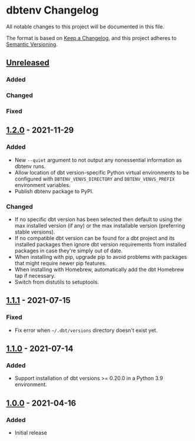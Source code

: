 # dbtenv Changelog

All notable changes to this project will be documented in this file.

The format is based on [Keep a Changelog](https://keepachangelog.com/en/1.0.0/),
and this project adheres to [Semantic Versioning](https://semver.org/spec/v2.0.0.html).


## [Unreleased](https://github.com/brooklyn-data/dbtenv/compare/v1.2.0...HEAD)

### Added

### Changed

### Fixed


## [1.2.0](https://github.com/brooklyn-data/dbtenv/compare/v1.1.1...v1.2.0) - 2021-11-29

### Added
- New `--quiet` argument to not output any nonessential information as dbtenv runs.
- Allow location of dbt version-specific Python virtual environments to be configured with `DBTENV_VENVS_DIRECTORY` and `DBTENV_VENVS_PREFIX` environment variables.
- Publish dbtenv package to PyPI.

### Changed
- If no specific dbt version has been selected then default to using the max installed version (if any) or the max installable version (preferring stable versions).
- If no compatible dbt version can be found for a dbt project and its installed packages then ignore dbt version requirements from installed packages in case they're simply out of date.
- When installing with pip, upgrade pip to avoid problems with packages that might require newer pip features.
- When installing with Homebrew, automatically add the dbt Homebrew tap if necessary.
- Switch from distutils to setuptools.


## [1.1.1](https://github.com/brooklyn-data/dbtenv/compare/v1.1.0...v1.1.1) - 2021-07-15

### Fixed
- Fix error when `~/.dbt/versions` directory doesn't exist yet.


## [1.1.0](https://github.com/brooklyn-data/dbtenv/compare/v1.0.0...v1.1.0) - 2021-07-14

### Added
- Support installation of dbt versions >= 0.20.0 in a Python 3.9 environment.


## [1.0.0](https://github.com/brooklyn-data/dbtenv/releases/tag/v1.0.0) - 2021-04-16

### Added
- Initial release
